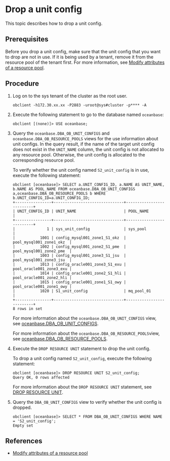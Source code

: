 # Drop a unit config

This topic describes how to drop a unit config.

## Prerequisites

Before you drop a unit config, make sure that the unit config that you want to drop are not in use. If it is being used by a tenant, remove it from the resource pool of the tenant first. For more information, see [Modify attributes of a resource pool](9.modify-resource-pool-properties.md).

## Procedure

1. Log on to the sys tenant of the cluster as the root user.

   ```shell
   obclient -h172.30.xx.xx -P2883 -uroot@sys#cluster -p**** -A
   ```

2. Execute the following statement to go to the database named `oceanbase`:

   ```shell
   obclient [(none)]> USE oceanbase;
   ```

3. Query the `oceanbase.DBA_OB_UNIT_CONFIGS` and `oceanbase.DBA_OB_RESOURCE_POOLS` views for the use information about unit configs. In the query result, if the name of the target unit config does not exist in the `UNIT_NAME` column, the unit config is not allocated to any resource pool. Otherwise, the unit config is allocated to the corresponding resource pool.

   To verify whether the unit config named `S2_unit_config` is in use, execute the following statement:

   ```shell
   obclient [oceanbase]> SELECT a.UNIT_CONFIG_ID, a.NAME AS UNIT_NAME, b.NAME AS POOL_NAME FROM oceanbase.DBA_OB_UNIT_CONFIGS a,oceanbase.DBA_OB_RESOURCE_POOLS b WHERE b.UNIT_CONFIG_ID=a.UNIT_CONFIG_ID;
   +----------------+-------------------------------+--------------------------+
   | UNIT_CONFIG_ID | UNIT_NAME                     | POOL_NAME                |
   +----------------+-------------------------------+--------------------------+
   |              1 | sys_unit_config               | sys_pool                 |
   |           1001 | config_mysql001_zone1_S1_okz  | pool_mysql001_zone1_okz  |
   |           1002 | config_mysql001_zone2_S1_pme  | pool_mysql001_zone2_pme  |
   |           1003 | config_mysql001_zone3_S1_jsu  | pool_mysql001_zone3_jsu  |
   |           1013 | config_oracle001_zone3_S1_exu | pool_oracle001_zone3_exu |
   |           1014 | config_oracle001_zone2_S1_hli | pool_oracle001_zone2_hli |
   |           1015 | config_oracle001_zone1_S1_owy | pool_oracle001_zone1_owy |
   |           1020 | S1_unit_config                | mq_pool_01               |
   +----------------+-------------------------------+--------------------------+
   8 rows in set
   ```

   For more information about the `oceanbase.DBA_OB_UNIT_CONFIGS` view, see [oceanbase.DBA_OB_UNIT_CONFIGS](../../../7.reference/5.system-reference/4.system-view-of-mysql-mode/2.dictionary-view-of-mysql-mode/60.oceanbase-dba_ob_unit_configs-of-mysql-mode.md).

   For more information about the `oceanbase.DBA_OB_RESOURCE_POOLS`view, see [oceanbase.DBA_OB_RESOURCE_POOLS](../../../7.reference/5.system-reference/4.system-view-of-mysql-mode/2.dictionary-view-of-mysql-mode/47.oceanbase-dba_ob_resource_pools-of-mysql-mode.md).

4. Execute the `DROP RESOURCE UNIT` statement to drop the unit config.

   To drop a unit config named `S2_unit_config`, execute the following statement:

   ```shell
   obclient [oceanbase]> DROP RESOURCE UNIT S2_unit_config;
   Query OK, 0 rows affected
   ```

   For more information about the `DROP RESOURCE UNIT` statement, see [DROP RESOURCE UNIT](../../../7.reference/4.development-reference/1.sql-syntax/1.system-tenants/10.drop-resource-unit.md).

5. Query the `DBA_OB_UNIT_CONFIGS` view to verify whether the unit config is dropped.

   ```shell
   obclient [oceanbase]> SELECT * FROM DBA_OB_UNIT_CONFIGS WHERE NAME = 'S2_unit_config';
   Empty set
   ```

## References

* [Modify attributes of a resource pool](9.modify-resource-pool-properties.md)